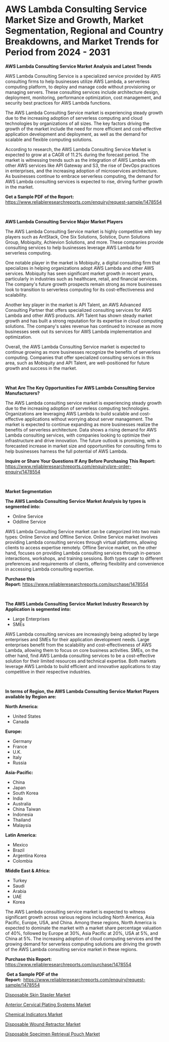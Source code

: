 <p><h1>AWS Lambda Consulting Service Market Size and Growth, Market Segmentation, Regional and Country Breakdowns, and Market Trends for Period from 2024 -  2031</h1></p><p><strong>AWS Lambda Consulting Service Market Analysis and Latest Trends</strong></p>
<p><p>AWS Lambda Consulting Service is a specialized service provided by AWS consulting firms to help businesses utilize AWS Lambda, a serverless computing platform, to deploy and manage code without provisioning or managing servers. These consulting services include architecture design, deployment, monitoring, performance optimization, cost management, and security best practices for AWS Lambda functions.</p><p>The AWS Lambda Consulting Service market is experiencing steady growth due to the increasing adoption of serverless computing and cloud technologies by organizations of all sizes. The key factors driving the growth of the market include the need for more efficient and cost-effective application development and deployment, as well as the demand for scalable and flexible computing solutions.</p><p>According to research, the AWS Lambda Consulting Service Market is expected to grow at a CAGR of 11.2% during the forecast period. The market is witnessing trends such as the integration of AWS Lambda with other AWS services like API Gateway and S3, the rise of DevOps practices in enterprises, and the increasing adoption of microservices architecture. As businesses continue to embrace serverless computing, the demand for AWS Lambda consulting services is expected to rise, driving further growth in the market.</p></p>
<p><strong>Get a Sample PDF of the Report:&nbsp;</strong> <a href="https://www.reliableresearchreports.com/enquiry/request-sample/1478554">https://www.reliableresearchreports.com/enquiry/request-sample/1478554</a></p>
<p>&nbsp;</p>
<p><strong>AWS Lambda Consulting Service Major Market Players</strong></p>
<p><p>The AWS Lambda Consulting Service market is highly competitive with key players such as AntStack, One Six Solutions, Solstice, Dunn Solutions Group, Mobiquity, Achievion Solutions, and more. These companies provide consulting services to help businesses leverage AWS Lambda for serverless computing.</p><p>One notable player in the market is Mobiquity, a digital consulting firm that specializes in helping organizations adopt AWS Lambda and other AWS services. Mobiquity has seen significant market growth in recent years, particularly in industries such as healthcare, retail, and financial services. The company's future growth prospects remain strong as more businesses look to transition to serverless computing for its cost-effectiveness and scalability.</p><p>Another key player in the market is API Talent, an AWS Advanced Consulting Partner that offers specialized consulting services for AWS Lambda and other AWS products. API Talent has shown steady market growth and has built a strong reputation for its expertise in cloud computing solutions. The company's sales revenue has continued to increase as more businesses seek out its services for AWS Lambda implementation and optimization.</p><p>Overall, the AWS Lambda Consulting Service market is expected to continue growing as more businesses recognize the benefits of serverless computing. Companies that offer specialized consulting services in this area, such as Mobiquity and API Talent, are well-positioned for future growth and success in the market.</p></p>
<p>&nbsp;</p>
<p><strong>What Are The Key Opportunities For AWS Lambda Consulting Service Manufacturers?</strong></p>
<p><p>The AWS Lambda consulting service market is experiencing steady growth due to the increasing adoption of serverless computing technologies. Organizations are leveraging AWS Lambda to build scalable and cost-effective applications without worrying about server management. The market is expected to continue expanding as more businesses realize the benefits of serverless architecture. Data shows a rising demand for AWS Lambda consulting services, with companies looking to optimize their infrastructure and drive innovation. The future outlook is promising, with a forecasted increase in market size and opportunities for consulting firms to help businesses harness the full potential of AWS Lambda.</p></p>
<p><strong>Inquire or Share Your Questions If Any Before Purchasing This Report:</strong> <a href="https://www.reliableresearchreports.com/enquiry/pre-order-enquiry/1478554">https://www.reliableresearchreports.com/enquiry/pre-order-enquiry/1478554</a></p>
<p>&nbsp;</p>
<p><strong>Market Segmentation</strong></p>
<p><strong>The AWS Lambda Consulting Service Market Analysis by types is segmented into:</strong></p>
<p><ul><li>Online Service</li><li>Oddline Service</li></ul></p>
<p><p>AWS Lambda Consulting Service market can be categorized into two main types: Online Service and Offline Service. Online Service market involves providing Lambda consulting services through virtual platforms, allowing clients to access expertise remotely. Offline Service market, on the other hand, focuses on providing Lambda consulting services through in-person interactions, workshops, and training sessions. Both types cater to different preferences and requirements of clients, offering flexibility and convenience in accessing Lambda consulting expertise.</p></p>
<p><strong>Purchase this Report:&nbsp;</strong><a href="https://www.reliableresearchreports.com/purchase/1478554">https://www.reliableresearchreports.com/purchase/1478554</a></p>
<p>&nbsp;</p>
<p><strong>The AWS Lambda Consulting Service Market Industry Research by Application is segmented into:</strong></p>
<p><ul><li>Large Enterprises</li><li>SMEs</li></ul></p>
<p><p>AWS Lambda consulting services are increasingly being adopted by large enterprises and SMEs for their application development needs. Large enterprises benefit from the scalability and cost-effectiveness of AWS Lambda, allowing them to focus on core business activities. SMEs, on the other hand, find AWS Lambda consulting services to be a cost-effective solution for their limited resources and technical expertise. Both markets leverage AWS Lambda to build efficient and innovative applications to stay competitive in their respective industries.</p></p>
<p>&nbsp;</p>
<p><strong>In terms of Region, the AWS Lambda Consulting Service Market Players available by Region are:</strong></p>
<p>
    <p> <strong> North America: </strong>
        <ul>
            <li>United States</li>
            <li>Canada</li>
        </ul>
        </p> 
    <p> <strong> Europe: </strong>
        <ul>
            <li>Germany</li>
            <li>France</li>
            <li>U.K.</li>
            <li>Italy</li>
            <li>Russia</li>
        </ul>
        </p> 
    <p> <strong> Asia-Pacific: </strong>
        <ul>
            <li>China</li>
            <li>Japan</li>
            <li>South Korea</li>
            <li>India</li>
            <li>Australia</li>
            <li>China Taiwan</li>
            <li>Indonesia</li>
            <li>Thailand</li>
            <li>Malaysia</li>
        </ul>
        </p> 
    <p> <strong> Latin America: </strong>
        <ul>
            <li>Mexico</li>
            <li>Brazil</li>
            <li>Argentina Korea</li>
            <li>Colombia</li>
        </ul>
        </p> 
    <p> <strong> Middle East & Africa: </strong>
        <ul>
            <li>Turkey</li>
            <li>Saudi</li>
            <li>Arabia</li>
            <li>UAE</li>
            <li>Korea</li>
        </ul>
    </p>
    </p>
<p><p>The AWS Lambda consulting service market is expected to witness significant growth across various regions including North America, Asia Pacific, Europe, USA, and China. Among these regions, North America is expected to dominate the market with a market share percentage valuation of 40%, followed by Europe at 30%, Asia Pacific at 20%, USA at 5%, and China at 5%. The increasing adoption of cloud computing services and the growing demand for serverless computing solutions are driving the growth of the AWS Lambda consulting service market in these regions.</p></p>
<p><strong>Purchase this Report: </strong><a href="https://www.reliableresearchreports.com/purchase/1478554">https://www.reliableresearchreports.com/purchase/1478554</a></p>
<p>&nbsp;<strong>Get a Sample PDF of the Report:&nbsp;&nbsp;</strong><a href="https://www.reliableresearchreports.com/enquiry/request-sample/1478554">https://www.reliableresearchreports.com/enquiry/request-sample/1478554</a></p>
<p><strong></strong></p>
<p><p><a href="https://medium.com/@marianmraz_72126/disposable-skin-stapler-market-outlook-industry-overview-and-forecast-2024-to-2031-0b1d0448eab4">Disposable Skin Stapler Market</a></p><p><a href="https://medium.com/@marianmraz_72126/decoding-anterior-cervical-plating-systems-market-metrics-market-share-trends-and-growth-81dcf1182aa9">Anterior Cervical Plating Systems Market</a></p><p><a href="https://medium.com/@marianmraz_72126/chemical-indicators-market-size-reveals-the-best-marketing-channels-in-global-industry-85789a0a972d">Chemical Indicators Market</a></p><p><a href="https://medium.com/@marianmraz_72126/disposable-wound-retractor-market-analysis-its-cagr-market-segmentation-and-global-industry-cc14a556508f">Disposable Wound Retractor Market</a></p><p><a href="https://medium.com/@marianmraz_72126/disposable-specimen-retrieval-pouch-nbsp-market-focuses-on-market-share-size-and-projected-89a27cda757a">Disposable Specimen Retrieval Pouch Market</a></p></p>